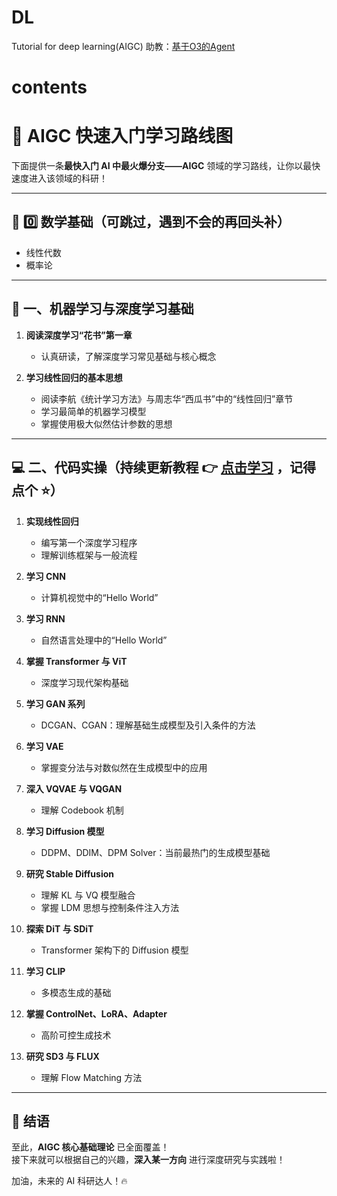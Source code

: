 # DL
Tutorial for deep learning(AIGC)
助教：[基于O3的Agent](https://poe.com/DL_Agent)

# contents

# 🚀 AIGC 快速入门学习路线图

下面提供一条**最快入门 AI 中最火爆分支——AIGC** 领域的学习路线，让你以最快速度进入该领域的科研！

---

## 🧮 0️⃣ 数学基础（可跳过，遇到不会的再回头补）

- 线性代数  
- 概率论

---

## 🤖 一、机器学习与深度学习基础

1. **阅读深度学习“花书”第一章**  
   - 认真研读，了解深度学习常见基础与核心概念

2. **学习线性回归的基本思想**  
   - 阅读李航《统计学习方法》与周志华“西瓜书”中的“线性回归”章节  
   - 学习最简单的机器学习模型  
   - 掌握使用极大似然估计参数的思想

---

## 💻 二、代码实操（持续更新教程 👉 [点击学习](https://github.com/YMlinfeng/DL/tree/main) ，记得点个 ⭐）

1. **实现线性回归**
   - 编写第一个深度学习程序
   - 理解训练框架与一般流程

2. **学习 CNN**
   - 计算机视觉中的“Hello World”

3. **学习 RNN**
   - 自然语言处理中的“Hello World”

4. **掌握 Transformer 与 ViT**
   - 深度学习现代架构基础

5. **学习 GAN 系列**
   - DCGAN、CGAN：理解基础生成模型及引入条件的方法

6. **学习 VAE**
   - 掌握变分法与对数似然在生成模型中的应用

7. **深入 VQVAE 与 VQGAN**
   - 理解 Codebook 机制

8. **学习 Diffusion 模型**
   - DDPM、DDIM、DPM Solver：当前最热门的生成模型基础

9. **研究 Stable Diffusion**
   - 理解 KL 与 VQ 模型融合
   - 掌握 LDM 思想与控制条件注入方法

10. **探索 DiT 与 SDiT**
    - Transformer 架构下的 Diffusion 模型

11. **学习 CLIP**
    - 多模态生成的基础

12. **掌握 ControlNet、LoRA、Adapter**
    - 高阶可控生成技术

13. **研究 SD3 与 FLUX**
    - 理解 Flow Matching 方法

---

## 🎯 结语

至此，**AIGC 核心基础理论** 已全面覆盖！  
接下来就可以根据自己的兴趣，**深入某一方向** 进行深度研究与实践啦！

加油，未来的 AI 科研达人！🔥

